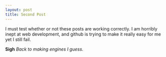 ```yaml
---
layout: post
title: Second Post
---
```


I must test whether or not these posts are working correctly. I am horribly inept at web development, and github is trying to make it really easy for me yet I still fail.

**Sigh**
*Back to making engines I guess.*
